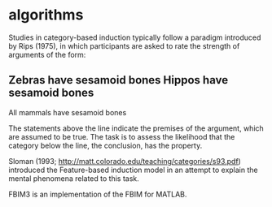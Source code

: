 # algorithms
Studies in category-based induction typically follow a paradigm introduced by Rips (1975), in which participants are asked to rate the strength of arguments of the form:

Zebras have sesamoid bones
Hippos have sesamoid bones
--------------------------
All mammals have sesamoid bones

The statements above the line indicate the premises of the argument, which are assumed to be true. The task is to assess the likelihood that the category below the line, the conclusion, has the property.

Sloman (1993; http://matt.colorado.edu/teaching/categories/s93.pdf) introduced the Feature-based induction model in an attempt to explain the mental phenomena related to this task.

FBIM3 is an implementation of the FBIM for MATLAB.

